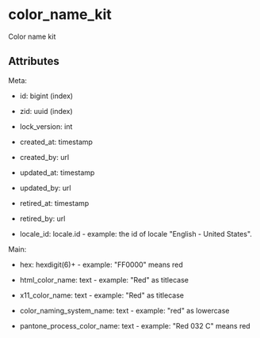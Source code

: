 # color_name_kit

Color name kit


## Attributes

Meta:

* id: bigint (index)

* zid: uuid (index)

* lock_version: int

* created_at: timestamp

* created_by: url

* updated_at: timestamp

* updated_by: url

* retired_at: timestamp

* retired_by: url

* locale_id: locale.id - example: the id of locale "English - United States".

Main:

* hex: hexdigit(6)+ - example: "FF0000" means red

* html_color_name: text - example: "Red" as titlecase

* x11_color_name: text - example: "Red" as titlecase

* color_naming_system_name: text - example: "red" as lowercase

* pantone_process_color_name: text - example: "Red 032 C" means red

